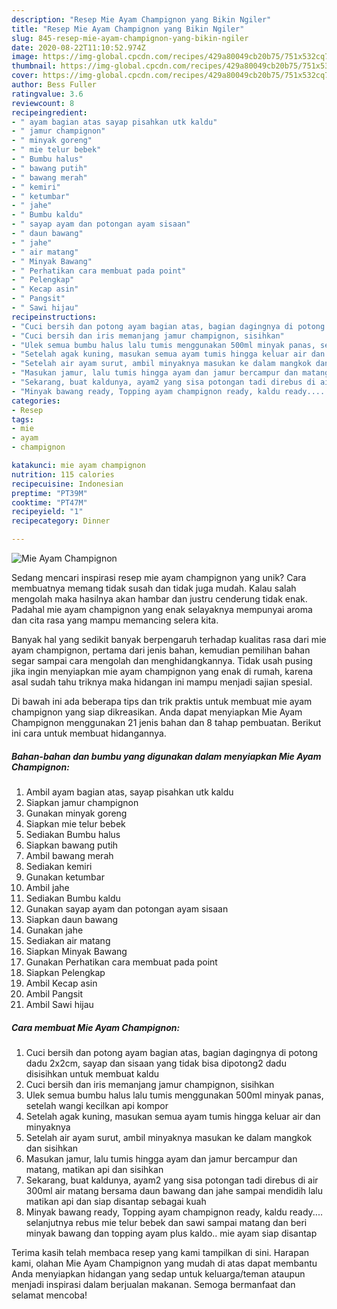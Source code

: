 ```yaml
---
description: "Resep Mie Ayam Champignon yang Bikin Ngiler"
title: "Resep Mie Ayam Champignon yang Bikin Ngiler"
slug: 845-resep-mie-ayam-champignon-yang-bikin-ngiler
date: 2020-08-22T11:10:52.974Z
image: https://img-global.cpcdn.com/recipes/429a80049cb20b75/751x532cq70/mie-ayam-champignon-foto-resep-utama.jpg
thumbnail: https://img-global.cpcdn.com/recipes/429a80049cb20b75/751x532cq70/mie-ayam-champignon-foto-resep-utama.jpg
cover: https://img-global.cpcdn.com/recipes/429a80049cb20b75/751x532cq70/mie-ayam-champignon-foto-resep-utama.jpg
author: Bess Fuller
ratingvalue: 3.6
reviewcount: 8
recipeingredient:
- " ayam bagian atas sayap pisahkan utk kaldu"
- " jamur champignon"
- " minyak goreng"
- " mie telur bebek"
- " Bumbu halus"
- " bawang putih"
- " bawang merah"
- " kemiri"
- " ketumbar"
- " jahe"
- " Bumbu kaldu"
- " sayap ayam dan potongan ayam sisaan"
- " daun bawang"
- " jahe"
- " air matang"
- " Minyak Bawang"
- " Perhatikan cara membuat pada point"
- " Pelengkap"
- " Kecap asin"
- " Pangsit"
- " Sawi hijau"
recipeinstructions:
- "Cuci bersih dan potong ayam bagian atas, bagian dagingnya di potong dadu 2x2cm, sayap dan sisaan yang tidak bisa dipotong2 dadu disisihkan untuk membuat kaldu"
- "Cuci bersih dan iris memanjang jamur champignon, sisihkan"
- "Ulek semua bumbu halus lalu tumis menggunakan 500ml minyak panas, setelah wangi kecilkan api kompor"
- "Setelah agak kuning, masukan semua ayam tumis hingga keluar air dan minyaknya"
- "Setelah air ayam surut, ambil minyaknya masukan ke dalam mangkok dan sisihkan"
- "Masukan jamur, lalu tumis hingga ayam dan jamur bercampur dan matang, matikan api dan sisihkan"
- "Sekarang, buat kaldunya, ayam2 yang sisa potongan tadi direbus di air 300ml air matang bersama daun bawang dan jahe sampai mendidih lalu matikan api dan siap disantap sebagai kuah"
- "Minyak bawang ready, Topping ayam champignon ready, kaldu ready.... selanjutnya rebus mie telur bebek dan sawi sampai matang dan beri minyak bawang dan topping ayam plus kaldo.. mie ayam siap disantap"
categories:
- Resep
tags:
- mie
- ayam
- champignon

katakunci: mie ayam champignon 
nutrition: 115 calories
recipecuisine: Indonesian
preptime: "PT39M"
cooktime: "PT47M"
recipeyield: "1"
recipecategory: Dinner

---
```



![Mie Ayam Champignon](https://img-global.cpcdn.com/recipes/429a80049cb20b75/751x532cq70/mie-ayam-champignon-foto-resep-utama.jpg)

Sedang mencari inspirasi resep mie ayam champignon yang unik? Cara membuatnya memang tidak susah dan tidak juga mudah. Kalau salah mengolah maka hasilnya akan hambar dan justru cenderung tidak enak. Padahal mie ayam champignon yang enak selayaknya mempunyai aroma dan cita rasa yang mampu memancing selera kita.



Banyak hal yang sedikit banyak berpengaruh terhadap kualitas rasa dari mie ayam champignon, pertama dari jenis bahan, kemudian pemilihan bahan segar sampai cara mengolah dan menghidangkannya. Tidak usah pusing jika ingin menyiapkan mie ayam champignon yang enak di rumah, karena asal sudah tahu triknya maka hidangan ini mampu menjadi sajian spesial.


Di bawah ini ada beberapa tips dan trik praktis untuk membuat mie ayam champignon yang siap dikreasikan. Anda dapat menyiapkan Mie Ayam Champignon menggunakan 21 jenis bahan dan 8 tahap pembuatan. Berikut ini cara untuk membuat hidangannya.

<!--inarticleads1-->

##### Bahan-bahan dan bumbu yang digunakan dalam menyiapkan Mie Ayam Champignon:

1. Ambil  ayam bagian atas, sayap pisahkan utk kaldu
1. Siapkan  jamur champignon
1. Gunakan  minyak goreng
1. Siapkan  mie telur bebek
1. Sediakan  Bumbu halus
1. Siapkan  bawang putih
1. Ambil  bawang merah
1. Sediakan  kemiri
1. Gunakan  ketumbar
1. Ambil  jahe
1. Sediakan  Bumbu kaldu
1. Gunakan  sayap ayam dan potongan ayam sisaan
1. Siapkan  daun bawang
1. Gunakan  jahe
1. Sediakan  air matang
1. Siapkan  Minyak Bawang
1. Gunakan  Perhatikan cara membuat pada point
1. Siapkan  Pelengkap
1. Ambil  Kecap asin
1. Ambil  Pangsit
1. Ambil  Sawi hijau




<!--inarticleads2-->

##### Cara membuat Mie Ayam Champignon:

1. Cuci bersih dan potong ayam bagian atas, bagian dagingnya di potong dadu 2x2cm, sayap dan sisaan yang tidak bisa dipotong2 dadu disisihkan untuk membuat kaldu
1. Cuci bersih dan iris memanjang jamur champignon, sisihkan
1. Ulek semua bumbu halus lalu tumis menggunakan 500ml minyak panas, setelah wangi kecilkan api kompor
1. Setelah agak kuning, masukan semua ayam tumis hingga keluar air dan minyaknya
1. Setelah air ayam surut, ambil minyaknya masukan ke dalam mangkok dan sisihkan
1. Masukan jamur, lalu tumis hingga ayam dan jamur bercampur dan matang, matikan api dan sisihkan
1. Sekarang, buat kaldunya, ayam2 yang sisa potongan tadi direbus di air 300ml air matang bersama daun bawang dan jahe sampai mendidih lalu matikan api dan siap disantap sebagai kuah
1. Minyak bawang ready, Topping ayam champignon ready, kaldu ready.... selanjutnya rebus mie telur bebek dan sawi sampai matang dan beri minyak bawang dan topping ayam plus kaldo.. mie ayam siap disantap




Terima kasih telah membaca resep yang kami tampilkan di sini. Harapan kami, olahan Mie Ayam Champignon yang mudah di atas dapat membantu Anda menyiapkan hidangan yang sedap untuk keluarga/teman ataupun menjadi inspirasi dalam berjualan makanan. Semoga bermanfaat dan selamat mencoba!

